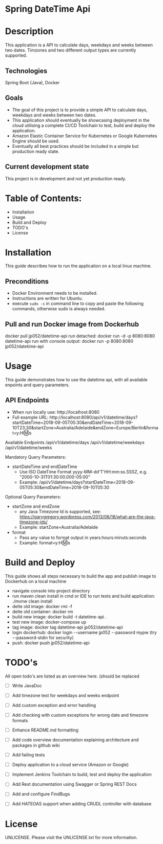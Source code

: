 Spring DateTime Api
==============================

# Description
This application is a API to calculate days, weekdays and weeks between two dates. 
Timzones and two different output types are currently supported.

## Technologies
Spring Boot (Java), Docker

## Goals
* The goal of this project is to provide a simple API to calculate days, weekdays and weeks between two dates.
* This application should eventually be showcasing deployment in the cloud utilising a complete CI/CD Toolchain to test, build and deploy the application.
* Amazon Elastic Container Service for Kubernetes or Google Kubernetes Engine should be used.
* Eventually all best practices should be included in a simple but production ready state. 

## Current development state
This project is in development and not yet production ready.

# Table of Contents:
* Installation
* Usage
* Build and Deploy
* TODO's
* License

# Installation 
This guide describes how to run the application on a local linux machine. 

## Preconditions
* Docker Environment needs to be installed.
* Instructions are written for Ubuntu.
* execute `sudo -s` in command line to copy and paste the following commands, otherwise sudo is always needed.


## Pull and run Docker image from Dockerhub
docker pull jp052/datetime-api
run detached: docker run -d -p 8080:8080 datetime-api
run with console output: docker run -p 8080:8080 jp052/datetime-api

# Usage
This guide demonstrates how to use the datetime api, with all available enpoints and query parameters.

## API Endpoints
* When run locally use: http://localhost:8080
* Full example URL: http://localhost:8080/api/v1/datetime/days?startDateTime=2018-09-05T05:30&endDateTime=2018-09-10T23:30&startZone=Australia/Adelaide&endZone=Europe/Berlin&format=y:H:m:s

Available Endpoints
/api/v1/datetime/days
/api/v1/datetime/weekdays
/api/v1/datetime/weeks

Mandatory Query Parameters:
* startDateTime and endDateTime 
  * Use ISO DateTime Format yyyy-MM-dd'T'HH:mm:ss.SSSZ, e.g. "2000-10-31T01:30:00.000-05:00"
  * Example: /api/v1/datetime/days?startDateTime=2018-09-05T05:30&endDateTime=2018-09-10T05:30

Optional Query Parameters:
* startZone and endZone
  * any Java Timezone Id is supported, see: https://garygregory.wordpress.com/2013/06/18/what-are-the-java-timezone-ids/
  * Example: startZone=Australia/Adelaide
* format
  * Pass any value to format output in years:hours:minuts:seconds
  * Example: format=y:H:m:s

# Build and Deploy
This guide shows all steps necessary to build the app and publish image to Dockerhub on a local machine

* navigate console into project directory
* run maven clean install in cmd or IDE to run tests and build application: ./mvnw clean install
* delte old image: docker rmi -f <imageId> 
* delte old container: docker rm <contaierId>
* build new image: docker build -t datetime-api .
* test new image: docker-compose up
* tag image: docker tag datetime-api jp052/datetime-api
* login dockerhub: docker login --username jp052 --password mypw (try --password-stdin for security)
* push: docker push jp052/datetime-api

# TODO's
All open todo's are listed as an overview here. (should be replaced

- [ ] Write JavaDoc
- [ ] Add timezone test for weekdays and weeks endpoint
- [ ] Add custom exception and error handling
- [ ] Add checking with custom exceptions for wrong date and timezone formats
- [ ] Enhance README.md formatting
- [ ] Add code overview documentation explaining architecture and packages in github wiki
- [ ] Add failing tests
- [ ] Deploy application to a cloud service (Amazon or Google)
- [ ] Implement Jenkins Toolchain to build, test and deploy the application
- [ ] Add Rest documentation using Swagger or Spring REST Docs
- [ ] Add and configure FindBugs
- [ ] Add HATEOAS support when adding CRUDL controller with database 


# License
UNLICENSE. Please visit the UNLICENSE.txt for more information.